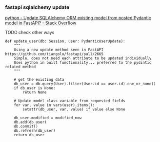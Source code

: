 ### fastapi sqlalchemy update 


[python - Update SQLAlchemy ORM existing model from posted Pydantic model in FastAPI? - Stack Overflow](https://stackoverflow.com/questions/63143731/update-sqlalchemy-orm-existing-model-from-posted-pydantic-model-in-fastapi "python - Update SQLAlchemy ORM existing model from posted Pydantic model in FastAPI? - Stack Overflow")


TODO check other ways

```
def update_user(db: Session, user: PydanticUserUpdate):
    """
    Using a new update method seen in FastAPI https://github.com/tiangolo/fastapi/pull/2665
    Simple, does not need each attribute to be updated individually
    Uses python in built functionality... preferred to the pydintic related method
    """

    # get the existing data
    db_user = db.query(User).filter(User.id == user.id).one_or_none()
    if db_user is None:
        return None

    # Update model class variable from requested fields 
    for var, value in vars(user).items():
        setattr(db_user, var, value) if value else None

    db_user.modified = modified_now
    db.add(db_user)
    db.commit()
    db.refresh(db_user)
    return db_user
```
